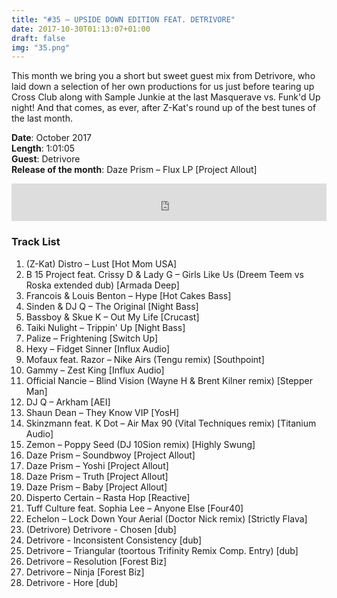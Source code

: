 ```yaml
---
title: "#35 – UPSIDE DOWN EDITION FEAT. DETRIVORE"
date: 2017-10-30T01:13:07+01:00
draft: false
img: "35.png"
---
```


This month we bring you a short but sweet guest mix from Detrivore, who laid down a selection of her own productions for us just before tearing up Cross Club along with Sample Junkie at the last Masquerave vs. Funk'd Up night! And that comes, as ever, after Z-Kat's round up of the best tunes of the last month.

**Date**: October 2017  
**Length**: 1:01:05  
**Guest**: Detrivore  
**Release of the month**: Daze Prism – Flux LP [Project Allout]

<div>
<iframe width="100%" height="60" src="https://www.mixcloud.com/widget/iframe/?hide_cover=1&mini=1&feed=%2Fzkat%2Fmasquerave-podcast-35-upside-down-edition-feat-detrivore%2F" frameborder="0" ></iframe>
</div>

### Track List

1. (Z-Kat) Distro – Lust [Hot Mom USA]
2. B 15 Project feat. Crissy D & Lady G – Girls Like Us (Dreem Teem vs Roska extended dub) [Armada Deep]
3. Francois & Louis Benton – Hype [Hot Cakes Bass]
4. Sinden & DJ Q – The Original [Night Bass]
5. Bassboy & Skue K – Out My Life [Crucast]
6. Taiki Nulight – Trippin' Up [Night Bass]
7. Palize – Frightening [Switch Up]
8. Hexy – Fidget Sinner [Influx Audio]
9. Mofaux feat. Razor – Nike Airs (Tengu remix) [Southpoint]
10. Gammy – Zest King [Influx Audio]
11. Official Nancie – Blind Vision (Wayne H & Brent Kilner remix) [Stepper Man]
12. DJ Q – Arkham [AEI]
13. Shaun Dean – They Know VIP [YosH]
14. Skinzmann feat. K Dot – Air Max 90 (Vital Techniques remix) [Titanium Audio]
15. Zemon – Poppy Seed (DJ 10Sion remix) [Highly Swung]
16. Daze Prism – Soundbwoy [Project Allout]
17. Daze Prism – Yoshi [Project Allout]
18. Daze Prism – Truth [Project Allout]
19. Daze Prism – Baby [Project Allout]
20. Disperto Certain – Rasta Hop [Reactive]
21. Tuff Culture feat. Sophia Lee – Anyone Else [Four40]
22. Echelon – Lock Down Your Aerial (Doctor Nick remix) [Strictly Flava]
23. (Detrivore) Detrivore - Chosen [dub]
24. Detrivore - Inconsistent Consistency [dub]
25. Detrivore – Triangular (toortous Trifinity Remix Comp. Entry) [dub]
26. Detrivore – Resolution [Forest Biz]
27. Detrivore – Ninja [Forest Biz]
28. Detrivore - Hore [dub]
